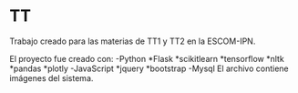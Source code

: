 # TT
Trabajo creado para las materias de TT1 y TT2 en la ESCOM-IPN.

El proyecto fue creado con:
-Python
*Flask
*scikitlearn
*tensorflow
*nltk
*pandas
*plotly
-JavaScript
*jquery
*bootstrap
-Mysql
El archivo contiene imágenes del sistema.
